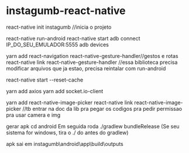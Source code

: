 # instagumb-react-native

react-native init instagumb //inicia o projeto

react-native run-android
react-native start
adb connect IP_DO_SEU_EMULADOR:5555
adb devices

yarn add react-navigation react-native-gesture-handler//gestos e rotas
react-native link react-native-gesture-handler //essa biblioteca precisa modificar arquivos que ja estao, precisa reintalar com run-android

react-native start --reset-cache

yarn add axios
yarn add socket.io-client

yarn add react-native-image-picker
react-native link react-native-image-picker //tb entrar na doc da lib pra pegar os codigos pra pedir permissao pra usar camera e img

gerar apk
cd android
Em seguida roda ./gradlew bundleRelease (Se seu sistema for windows, tira o ./ do antes do gradlew)

apk sai em instagumb\android\app\build\outputs

